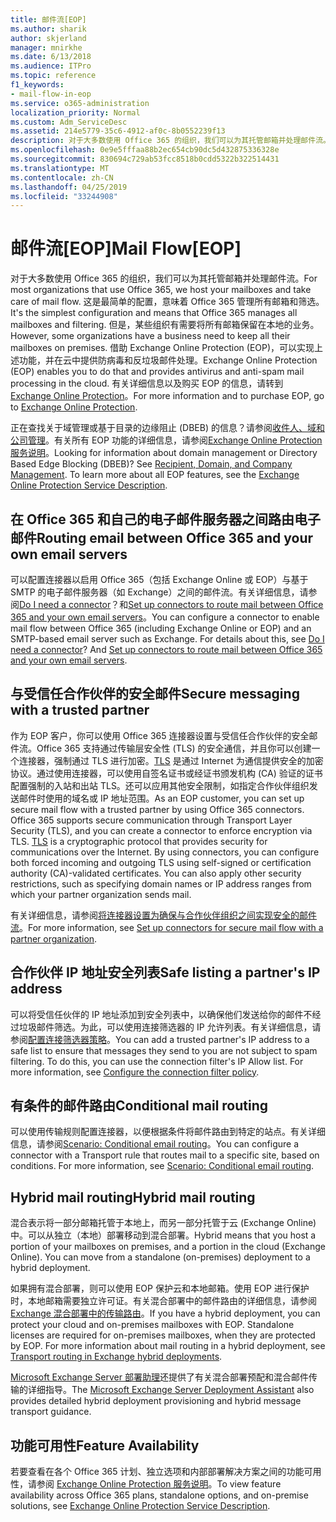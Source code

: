 ```yaml
---
title: 邮件流[EOP]
ms.author: sharik
author: skjerland
manager: mnirkhe
ms.date: 6/13/2018
ms.audience: ITPro
ms.topic: reference
f1_keywords:
- mail-flow-in-eop
ms.service: o365-administration
localization_priority: Normal
ms.custom: Adm_ServiceDesc
ms.assetid: 214e5779-35c6-4912-af0c-8b0552239f13
description: 对于大多数使用 Office 365 的组织，我们可以为其托管邮箱并处理邮件流。 这是最简单的配置，意味着 Office 365 管理所有邮箱和筛选。 但是，某些组织有需要将所有邮箱保留在本地的业务。 借助 Exchange Online Protection (EOP)，可以实现上述功能，并在云中提供防病毒和反垃圾邮件处理。 有关详细信息以及购买 EOP 的信息，请转到 Exchange Online Protection。
ms.openlocfilehash: 0e9e5fffaa88b2ec654cb90dc5d432875336328e
ms.sourcegitcommit: 830694c729ab53fcc8518b0cdd5322b322514431
ms.translationtype: MT
ms.contentlocale: zh-CN
ms.lasthandoff: 04/25/2019
ms.locfileid: "33244908"
---
```

# <a name="mail-floweop"></a><span data-ttu-id="91d80-107">邮件流[EOP]</span><span class="sxs-lookup"><span data-stu-id="91d80-107">Mail Flow[EOP]</span></span>

<span data-ttu-id="91d80-108">对于大多数使用 Office 365 的组织，我们可以为其托管邮箱并处理邮件流。</span><span class="sxs-lookup"><span data-stu-id="91d80-108">For most organizations that use Office 365, we host your mailboxes and take care of mail flow.</span></span> <span data-ttu-id="91d80-109">这是最简单的配置，意味着 Office 365 管理所有邮箱和筛选。</span><span class="sxs-lookup"><span data-stu-id="91d80-109">It's the simplest configuration and means that Office 365 manages all mailboxes and filtering.</span></span> <span data-ttu-id="91d80-110">但是，某些组织有需要将所有邮箱保留在本地的业务。</span><span class="sxs-lookup"><span data-stu-id="91d80-110">However, some organizations have a business need to keep all their mailboxes on premises.</span></span> <span data-ttu-id="91d80-111">借助 Exchange Online Protection (EOP)，可以实现上述功能，并在云中提供防病毒和反垃圾邮件处理。</span><span class="sxs-lookup"><span data-stu-id="91d80-111">Exchange Online Protection (EOP) enables you to do that and provides antivirus and anti-spam mail processing in the cloud.</span></span> <span data-ttu-id="91d80-112">有关详细信息以及购买 EOP 的信息，请转到 [Exchange Online Protection](https://products.office.com/en-us/exchange/exchange-email-security-spam-protection)。</span><span class="sxs-lookup"><span data-stu-id="91d80-112">For more information and to purchase EOP, go to [Exchange Online Protection](https://products.office.com/en-us/exchange/exchange-email-security-spam-protection).</span></span>
  
<span data-ttu-id="91d80-p103">正在查找关于域管理或基于目录的边缘阻止 (DBEB) 的信息？请参阅[收件人、域和公司管理](recipient-domain-and-company-management.md)。有关所有 EOP 功能的详细信息，请参阅[Exchange Online Protection 服务说明](exchange-online-protection-service-description.md)。</span><span class="sxs-lookup"><span data-stu-id="91d80-p103">Looking for information about domain management or Directory Based Edge Blocking (DBEB)? See [Recipient, Domain, and Company Management](recipient-domain-and-company-management.md). To learn more about all EOP features, see the [Exchange Online Protection Service Description](exchange-online-protection-service-description.md).</span></span>
  
## <a name="routing-email-between-office-365-and-your-own-email-servers"></a><span data-ttu-id="91d80-116">在 Office 365 和自己的电子邮件服务器之间路由电子邮件</span><span class="sxs-lookup"><span data-stu-id="91d80-116">Routing email between Office 365 and your own email servers</span></span>
<span data-ttu-id="91d80-117"><a name="BKMK_outboundmailrouting"> </a></span><span class="sxs-lookup"><span data-stu-id="91d80-117"></span></span>

<span data-ttu-id="91d80-p104">可以配置连接器以启用 Office 365（包括 Exchange Online 或 EOP）与基于 SMTP 的电子邮件服务器（如 Exchange）之间的邮件流。有关详细信息，请参阅[Do I need a connector](http://technet.microsoft.com/library/16731ae9-c909-49dd-bffc-a46e6151fc29.aspx)？和[Set up connectors to route mail between Office 365 and your own email servers](http://technet.microsoft.com/library/2e93fd60-a5ef-4e64-8e62-2b862b2d1033.aspx)。</span><span class="sxs-lookup"><span data-stu-id="91d80-p104">You can configure a connector to enable mail flow between Office 365 (including Exchange Online or EOP) and an SMTP-based email server such as Exchange. For details about this, see [Do I need a connector](http://technet.microsoft.com/library/16731ae9-c909-49dd-bffc-a46e6151fc29.aspx)? And [Set up connectors to route mail between Office 365 and your own email servers](http://technet.microsoft.com/library/2e93fd60-a5ef-4e64-8e62-2b862b2d1033.aspx).</span></span>
  
## <a name="secure-messaging-with-a-trusted-partner"></a><span data-ttu-id="91d80-121">与受信任合作伙伴的安全邮件</span><span class="sxs-lookup"><span data-stu-id="91d80-121">Secure messaging with a trusted partner</span></span>
<span data-ttu-id="91d80-122"><a name="BKMK_securemessagingwithatrustedpartner"> </a></span><span class="sxs-lookup"><span data-stu-id="91d80-122"></span></span>

<span data-ttu-id="91d80-p105">作为 EOP 客户，你可以使用 Office 365 连接器设置与受信任合作伙伴的安全邮件流。Office 365 支持通过传输层安全性 (TLS) 的安全通信，并且你可以创建一个连接器，强制通过 TLS 进行加密。[TLS](https://technet.microsoft.com/en-us/library/mt163898.aspx) 是通过 Internet 为通信提供安全的加密协议。通过使用连接器，可以使用自签名证书或经证书颁发机构 (CA) 验证的证书配置强制的入站和出站 TLS。还可以应用其他安全限制，如指定合作伙伴组织发送邮件时使用的域名或 IP 地址范围。</span><span class="sxs-lookup"><span data-stu-id="91d80-p105">As an EOP customer, you can set up secure mail flow with a trusted partner by using Office 365 connectors. Office 365 supports secure communication through Transport Layer Security (TLS), and you can create a connector to enforce encryption via TLS. [TLS](https://technet.microsoft.com/en-us/library/mt163898.aspx) is a cryptographic protocol that provides security for communications over the Internet. By using connectors, you can configure both forced incoming and outgoing TLS using self-signed or certification authority (CA)-validated certificates. You can also apply other security restrictions, such as specifying domain names or IP address ranges from which your partner organization sends mail.</span></span> 
  
<span data-ttu-id="91d80-128">有关详细信息，请参阅[将连接器设置为确保与合作伙伴组织之间实现安全的邮件流](https://technet.microsoft.com/en-us/library/dn751021%28v=exchg.150%29.aspx)。</span><span class="sxs-lookup"><span data-stu-id="91d80-128">For more information, see [Set up connectors for secure mail flow with a partner organization](https://technet.microsoft.com/en-us/library/dn751021%28v=exchg.150%29.aspx).</span></span>
  
## <a name="safe-listing-a-partners-ip-address"></a><span data-ttu-id="91d80-129">合作伙伴 IP 地址安全列表</span><span class="sxs-lookup"><span data-stu-id="91d80-129">Safe listing a partner's IP address</span></span>
<span data-ttu-id="91d80-130"><a name="BKMK_safelistingapartnersipaddress"> </a></span><span class="sxs-lookup"><span data-stu-id="91d80-130"></span></span>

<span data-ttu-id="91d80-p106">可以将受信任伙伴的 IP 地址添加到安全列表中，以确保他们发送给你的邮件不经过垃圾邮件筛选。为此，可以使用连接筛选器的 IP 允许列表。有关详细信息，请参阅[配置连接筛选器策略](https://go.microsoft.com/fwlink/p/?LinkID=287108)。</span><span class="sxs-lookup"><span data-stu-id="91d80-p106">You can add a trusted partner's IP address to a safe list to ensure that messages they send to you are not subject to spam filtering. To do this, you can use the connection filter's IP Allow list. For more information, see [Configure the connection filter policy](https://go.microsoft.com/fwlink/p/?LinkID=287108).</span></span>
  
## <a name="conditional-mail-routing"></a><span data-ttu-id="91d80-134">有条件的邮件路由</span><span class="sxs-lookup"><span data-stu-id="91d80-134">Conditional mail routing</span></span>
<span data-ttu-id="91d80-135"><a name="BKMK_conditionalmailrouting"> </a></span><span class="sxs-lookup"><span data-stu-id="91d80-135"></span></span>

<span data-ttu-id="91d80-p107">可以使用传输规则配置连接器，以便根据条件将邮件路由到特定的站点。有关详细信息，请参阅[Scenario: Conditional email routing](http://technet.microsoft.com/library/82d105e2-e955-4e03-99c3-3314a5d21a4c.aspx)。</span><span class="sxs-lookup"><span data-stu-id="91d80-p107">You can configure a connector with a Transport rule that routes mail to a specific site, based on conditions. For more information, see [Scenario: Conditional email routing](http://technet.microsoft.com/library/82d105e2-e955-4e03-99c3-3314a5d21a4c.aspx).</span></span>
  
## <a name="hybrid-mail-routing"></a><span data-ttu-id="91d80-138">Hybrid mail routing</span><span class="sxs-lookup"><span data-stu-id="91d80-138">Hybrid mail routing</span></span>
<span data-ttu-id="91d80-139"><a name="BKMK_hybridmailrouting"> </a></span><span class="sxs-lookup"><span data-stu-id="91d80-139"></span></span>

<span data-ttu-id="91d80-p108">混合表示将一部分邮箱托管于本地上，而另一部分托管于云 (Exchange Online) 中。可以从独立（本地）部署移动到混合部署。</span><span class="sxs-lookup"><span data-stu-id="91d80-p108">Hybrid means that you host a portion of your mailboxes on premises, and a portion in the cloud (Exchange Online). You can move from a standalone (on-premises) deployment to a hybrid deployment.</span></span>
  
<span data-ttu-id="91d80-p109">如果拥有混合部署，则可以使用 EOP 保护云和本地邮箱。使用 EOP 进行保护时，本地邮箱需要独立许可证。有关混合部署中的邮件路由的详细信息，请参阅 [Exchange 混合部署中的传输路由](https://go.microsoft.com/fwlink/p/?LinkId=271757)。</span><span class="sxs-lookup"><span data-stu-id="91d80-p109">If you have a hybrid deployment, you can protect your cloud and on-premises mailboxes with EOP. Standalone licenses are required for on-premises mailboxes, when they are protected by EOP. For more information about mail routing in a hybrid deployment, see [Transport routing in Exchange hybrid deployments](https://go.microsoft.com/fwlink/p/?LinkId=271757).</span></span>
  
<span data-ttu-id="91d80-145">[Microsoft Exchange Server 部署助理](https://go.microsoft.com/fwlink/p/?LinkId=287036)还提供了有关混合部署预配和混合邮件传输的详细指导。</span><span class="sxs-lookup"><span data-stu-id="91d80-145">The [Microsoft Exchange Server Deployment Assistant](https://go.microsoft.com/fwlink/p/?LinkId=287036) also provides detailed hybrid deployment provisioning and hybrid message transport guidance.</span></span> 
  
## <a name="feature-availability"></a><span data-ttu-id="91d80-146">功能可用性</span><span class="sxs-lookup"><span data-stu-id="91d80-146">Feature Availability</span></span>
<span data-ttu-id="91d80-147"><a name="BKMK_hybridmailrouting"> </a></span><span class="sxs-lookup"><span data-stu-id="91d80-147"></span></span>

<span data-ttu-id="91d80-148">若要查看在各个 Office 365 计划、独立选项和内部部署解决方案之间的功能可用性，请参阅 [Exchange Online Protection 服务说明](exchange-online-protection-service-description.md)。</span><span class="sxs-lookup"><span data-stu-id="91d80-148">To view feature availability across Office 365 plans, standalone options, and on-premise solutions, see [Exchange Online Protection Service Description](exchange-online-protection-service-description.md).</span></span>
  

